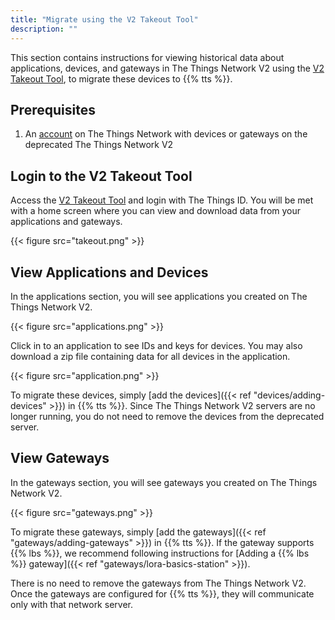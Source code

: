 ```yaml
---
title: "Migrate using the V2 Takeout Tool"
description: ""
---
```


This section contains instructions for viewing historical data about applications, devices, and gateways in The Things Network V2 using the [V2 Takeout Tool](https://v2takeout.thethingsnetwork.org), to migrate these devices to {{% tts %}}.

<!--more-->

## Prerequisites

1. An [account](https://www.thethingsnetwork.org) on The Things Network with devices or gateways on the deprecated The Things Network V2

## Login to the V2 Takeout Tool

Access the [V2 Takeout Tool](https://v2takeout.thethingsnetwork.org) and login with The Things ID. You will be met with a home screen where you can view and download data from your applications and gateways.

{{< figure src="takeout.png" >}}

## View Applications and Devices

In the applications section, you will see applications you created on The Things Network V2.

{{< figure src="applications.png" >}}

Click in to an application to see IDs and keys for devices. You may also download a zip file containing data for all devices in the application.

{{< figure src="application.png" >}}

To migrate these devices, simply [add the devices]({{< ref "devices/adding-devices" >}}) in {{% tts %}}. Since The Things Network V2 servers are no longer running, you do not need to remove the devices from the deprecated server.

## View Gateways

In the gateways section, you will see gateways you created on The Things Network V2.

{{< figure src="gateways.png" >}}

To migrate these gateways, simply [add the gateways]({{< ref "gateways/adding-gateways" >}}) in {{% tts %}}. If the gateway supports {{% lbs %}}, we recommend following instructions for [Adding a {{% lbs %}} gateway]({{< ref "gateways/lora-basics-station" >}}).

There is no need to remove the gateways from The Things Network V2. Once the gateways are configured for {{% tts %}}, they will communicate only with that network server.


